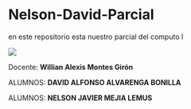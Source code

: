 # Nelson-David-Parcial
en este repositorio esta nuestro parcial del computo l

<img src="https://ugb.edu.sv/wp-content/uploads/2023/06/UGB_LOGOTIPO_HORIZONTAL.png">

Docente: **Willian Alexis Montes Girón**

ALUMNOS: **DAVID ALFONSO ALVARENGA BONILLA**

ALUMNOS: **NELSON JAVIER MEJIA LEMUS**